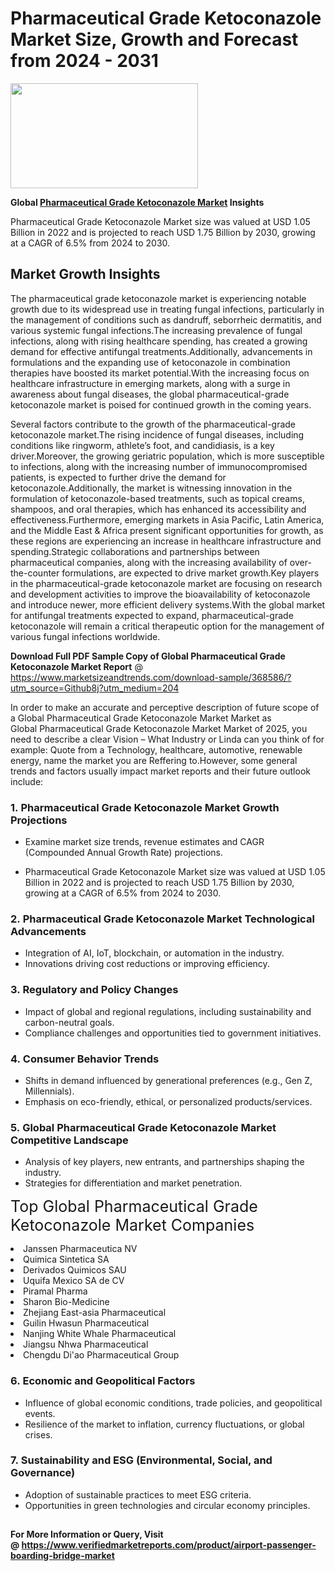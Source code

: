 <H1>Pharmaceutical Grade Ketoconazole Market Size, Growth and Forecast from 2024 - 2031</H1><img class="aligncenter size-medium wp-image-584254" src="https://thirdeyenews.in/wp-content/uploads/2024/09/Global-Market-Research-300x168.jpeg" alt="" width="300" height="168" /><p><strong>Global&nbsp;<a href="https://www.marketsizeandtrends.com/download-sample/368586/?utm_source=Github8j?utm_medium=204">Pharmaceutical Grade Ketoconazole Market</a> Insights</strong></p><p>Pharmaceutical Grade Ketoconazole Market size was valued at USD 1.05 Billion in 2022 and is projected to reach USD 1.75 Billion by 2030, growing at a CAGR of 6.5% from 2024 to 2030.</p><p><h2>Market Growth Insights</h2> <p>The pharmaceutical grade ketoconazole market is experiencing notable growth due to its widespread use in treating fungal infections, particularly in the management of conditions such as dandruff, seborrheic dermatitis, and various systemic fungal infections.The increasing prevalence of fungal infections, along with rising healthcare spending, has created a growing demand for effective antifungal treatments.Additionally, advancements in formulations and the expanding use of ketoconazole in combination therapies have boosted its market potential.With the increasing focus on healthcare infrastructure in emerging markets, along with a surge in awareness about fungal diseases, the global pharmaceutical-grade ketoconazole market is poised for continued growth in the coming years.</p> <p>Several factors contribute to the growth of the pharmaceutical-grade ketoconazole market.The rising incidence of fungal diseases, including conditions like ringworm, athlete’s foot, and candidiasis, is a key driver.Moreover, the growing geriatric population, which is more susceptible to infections, along with the increasing number of immunocompromised patients, is expected to further drive the demand for ketoconazole.Additionally, the market is witnessing innovation in the formulation of ketoconazole-based treatments, such as topical creams, shampoos, and oral therapies, which has enhanced its accessibility and effectiveness.Furthermore, emerging markets in Asia Pacific, Latin America, and the Middle East & Africa present significant opportunities for growth, as these regions are experiencing an increase in healthcare infrastructure and spending.Strategic collaborations and partnerships between pharmaceutical companies, along with the increasing availability of over-the-counter formulations, are expected to drive market growth.Key players in the pharmaceutical-grade ketoconazole market are focusing on research and development activities to improve the bioavailability of ketoconazole and introduce newer, more efficient delivery systems.With the global market for antifungal treatments expected to expand, pharmaceutical-grade ketoconazole will remain a critical therapeutic option for the management of various fungal infections worldwide.</p> <p><span class=""><strong>Download Full PDF Sample Copy of Global Pharmaceutical Grade Ketoconazole Market Report</strong> @ <a href="https://www.marketsizeandtrends.com/download-sample/368586/?utm_source=Github8j?utm_medium=204" target="_blank">https://www.marketsizeandtrends.com/download-sample/368586/?utm_source=Github8j?utm_medium=204</a></span></p><p>In order to make an accurate and perceptive description of future scope of a Global&nbsp;Pharmaceutical Grade Ketoconazole Market Market as Global&nbsp;Pharmaceutical Grade Ketoconazole Market Market of 2025, you need to describe a clear Vision &ndash; What Industry or Linda can you think of for example: Quote from a Technology, healthcare, automotive, renewable energy, name the market you are Reffering to.However, some general trends and factors usually impact market reports and their future outlook include:</p><h3>1.&nbsp;<strong>Pharmaceutical Grade Ketoconazole Market Growth Projections</strong></h3><ul><li>Examine market size trends, revenue estimates and CAGR (Compounded Annual Growth Rate) projections.</li><li><p>Pharmaceutical Grade Ketoconazole Market size was valued at USD 1.05 Billion in 2022 and is projected to reach USD 1.75 Billion by 2030, growing at a CAGR of 6.5% from 2024 to 2030.</p></li></ul><h3>2.&nbsp;<strong>Pharmaceutical Grade Ketoconazole Market Technological Advancements</strong></h3><ul><li>Integration of AI, IoT, blockchain, or automation in the industry.</li><li>Innovations driving cost reductions or improving efficiency.</li></ul><h3>3.&nbsp;<strong>Regulatory and Policy Changes</strong></h3><ul><li>Impact of global and regional regulations, including sustainability and carbon-neutral goals.</li><li>Compliance challenges and opportunities tied to government initiatives.</li></ul><h3>4.&nbsp;<strong>Consumer Behavior Trends</strong></h3><ul><li>Shifts in demand influenced by generational preferences (e.g., Gen Z, Millennials).</li><li>Emphasis on eco-friendly, ethical, or personalized products/services.</li></ul><h3>5.&nbsp;<strong>Global Pharmaceutical Grade Ketoconazole Market Competitive Landscape</strong></h3><ul><li>Analysis of key players, new entrants, and partnerships shaping the industry.</li><li>Strategies for differentiation and market penetration.</li></ul><p data-pm-slice="1 1 []"><span style="color: inherit; font-family: inherit; font-size: 25px;">Top Global Pharmaceutical Grade Ketoconazole Market Companies</span></p><div class="" data-test-id=""><p><li>Janssen Pharmaceutica NV</li><li> Quimica Sintetica SA</li><li> Derivados Quimicos SAU</li><li> Uquifa Mexico SA de CV</li><li> Piramal Pharma</li><li> Sharon Bio-Medicine</li><li> Zhejiang East-asia Pharmaceutical</li><li> Guilin Hwasun Pharmaceutical</li><li> Nanjing White Whale Pharmaceutical</li><li> Jiangsu Nhwa Pharmaceutical</li><li> Chengdu Di'ao Pharmaceutical Group</li></p></div><h3>6.&nbsp;<strong>Economic and Geopolitical Factors</strong></h3><ul><li>Influence of global economic conditions, trade policies, and geopolitical events.</li><li>Resilience of the market to inflation, currency fluctuations, or global crises.</li></ul><h3>7.&nbsp;<strong>Sustainability and ESG (Environmental, Social, and Governance)</strong></h3><ul><li>Adoption of sustainable practices to meet ESG criteria.</li><li>Opportunities in green technologies and circular economy principles.</li></ul><h2><strong style="font-size: 14px;">For More Information or Query, Visit @&nbsp;</strong><a style="background-color: #ffffff; font-size: 14px;" href="https://www.marketsizeandtrends.com/report/pharmaceutical-grade-ketoconazole-market/" target="_blank">https://www.verifiedmarketreports.com/product/airport-passenger-boarding-bridge-market</a></h2>